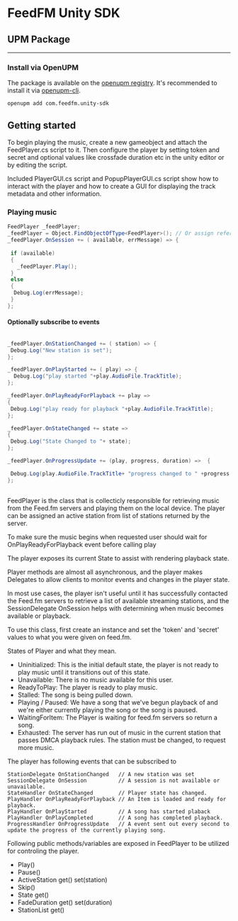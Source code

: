 
# FeedFM Unity SDK #


## UPM Package ##
---

### Install via OpenUPM ###

The package is available on the [openupm registry](https://openupm.com). It's recommended to install it via [openupm-cli](https://github.com/openupm/openupm-cli).

```
openupm add com.feedfm.unity-sdk
```


## Getting started ##

To begin playing the music, create a new gameobject and attach the FeedPlayer.cs script to it. Then configure the player by setting token and secret and optional values like crossfade duration etc in the unity editor or by editing the script.

Included PlayerGUI.cs script and PopupPlayerGUI.cs script show how to interact with the player and how to create a GUI for displaying the track metadata and other information.


### Playing music ###

```C#
FeedPlayer _feedPlayer; 
_feedPlayer = Object.FindObjectOfType<FeedPlayer>(); // Or assign reference in the inspector manually
_feedPlayer.OnSession += ( available, errMessage) => {
   
 if (available)
 {
   _feedPlayer.Play();
 }
 else
 {
  Debug.Log(errMessage);
 }
};
```

#### Optionally subscribe to events ###

```C#
    
_feedPlayer.OnStationChanged += ( station) => {
 Debug.Log("New station is set");
};

_feedPlayer.OnPlayStarted += ( play) => {
  Debug.Log("play started "+play.AudioFile.TrackTitle);
};

_feedPlayer.OnPlayReadyForPlayback += play =>
{
 Debug.Log("play ready for playback "+play.AudioFile.TrackTitle);
};

_feedPlayer.OnStateChanged += state =>
{
 Debug.Log("State Changed to "+ state);
};

_feedPlayer.OnProgressUpdate += (play, progress, duration) =>  {

 Debug.Log(play.AudioFile.TrackTitle+ "progress changed to " +progress + " duration " + duration);
};
  
```

FeedPlayer is the class that is collecticly responsible for retrieving music from the Feed.fm servers and playing them on the local device. The player can be assigned an active station from list of stations returned by the server.

To make sure the music begins when requested user should wait for OnPlayReadyForPlayback event before calling play

The player exposes its current State to assist with rendering playback state.

 Player methods are almost all asynchronous, and the player makes Delegates
 to allow clients to monitor events and changes in the player state.

 In most use cases, the player isn't useful until it has successfully contacted the Feed.fm
 servers to retrieve a list of available streaming stations, and the SessionDelegate OnSession
 helps with determining when music becomes available or playback.

 To use this class, first create an instance and set the 'token' and 'secret' values
 to what you were given on feed.fm.

States of Player and what they mean.

- Uninitialized: This is the initial default state, the player is not ready to play music until it transitions out of this state.
- Unavailable: There is no music available for this user.
- ReadyToPlay: The player is ready to play music.
- Stalled: The song is being pulled down.
- Playing / Paused: We have a song that we've begun playback of and we're either currently playing the song or the song is paused.
- WaitingForItem:  The Player is waiting for feed.fm servers so return a song.
- Exhausted: The server has run out of music in the current station that passes DMCA playback rules. The station must be changed, to request more music.
  
The player has following events that can be subscribed to

    StationDelegate OnStationChanged   // A new station was set
    SessionDelegate OnSession          // A session is not available or unavailable. 
    StateHandler OnStateChanged        // Player state has changed. 
    PlayHandler OnPlayReadyForPlayback // An Item is loaded and ready for playback. 
    PlayHandler OnPlayStarted          // A song has started plaback
    PlayHandler OnPlayCompleted        // A song has completed playback. 
    ProgressHandler OnProgressUpdate   // A event sent out every second to update the progress of the currently playing song. 

Following public methods/variables are exposed in FeedPlayer to be utilized for controling the player.

- Play()
- Pause()
- ActiveStation get() set(station)
- Skip()
- State get()
- FadeDuration get() set(duration)
- StationList get()